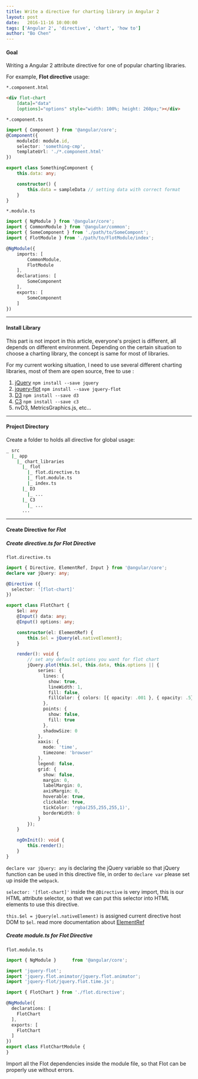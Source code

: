 ```yaml
---
title: Write a directive for charting library in Angular 2
layout: post
date:   2016-11-16 10:00:00 
tags: ['Angular 2', 'directive', 'chart', 'how to']
author: "Bo Chen"
---
```


#### Goal
Writing a Angular 2 attribute directive for one of popular charting libraries.

For example, **Flot directive** usage:

`*.component.html`

~~~html
<div flot-chart
    [data]="data"
    [options]="options" style="width: 100%; height: 260px;"></div>
~~~

`*.component.ts`

~~~ts
import { Component } from '@angular/core';
@Component({
    moduleId: module.id,
    selector: 'something-cmp',
    templateUrl: './*.component.html'
})

export class SomethingComponent {
    this.data: any;

    constructor() {
        this.data = sampleData // setting data with correct format
    }
}
~~~

`*.module.ts`

~~~ts
import { NgModule } from '@angular/core';
import { CommonModule } from '@angular/common';
import { SomeComponent } from './path/to/SomeCompont';
import { FlotModule } from './path/to/FlotModule/index';

@NgModule({
    imports: [
        CommonModule,
        FlotModule
    ],
    declarations: [
        SomeComponent
    ],
    exports: [
        SomeComponent
    ]
})
~~~

---

#### Install Library
This part is not import in this article, everyone's project is different, all depends on different environment. Depending on the certain situation to choose a charting library, the concept is same for most of libraries.

For my current working situation, I need to use several different charting libraries, most of them are open source, free to use :

1. [jQuery](https://jquery.com/)  `npm install --save jquery`
2. [jquery-flot](https://www.npmjs.com/package/jquery-flot)  `npm install --save jquery-flot`
3. [D3](https://d3js.org/)  `npm install --save d3`
4. [C3](http://c3js.org/)  `npm install --save c3`
5. nvD3, MetricsGraphics.js, etc...

---

#### Project Directory
Create a folder to holds all directive for global usage:

~~~sh
_ src
  |_ app
    |_ chart_libraries
      |_ flot
        |_ flot.directive.ts
        |_ flot.module.ts
        |_ index.ts
      |_ D3
        |_ ...
      |_ C3
        |_ ...
      ...
~~~

---

#### Create Directive for *Flot*

##### Create directive.ts for Flot Directive

`flot.directive.ts`

~~~ts
import { Directive, ElementRef, Input } from '@angular/core';
declare var jQuery: any;

@Directive ({
  selector: '[flot-chart]'
})

export class FlotChart {
    $el: any
    @Input() data: any;
    @Input() options: any;

    constructor(el: ElementRef) {
        this.$el = jQuery(el.nativeElement);
    }

    render(): void {
        // set any default options you want for flot chart
        jQuery.plot(this.$el, this.data, this.options || {
            series: {
              lines: {
                show: true,
                lineWidth: 1,
                fill: false,
                fillColor: { colors: [{ opacity: .001 }, { opacity: .5}] }
              },
              points: {
                show: false,
                fill: true
              },
              shadowSize: 0
            },
            xaxis: {
              mode: 'time',
              timezone: 'browser'
            },
            legend: false,
            grid: {
              show: false,
              margin: 0,
              labelMargin: 0,
              axisMargin: 0,
              hoverable: true,
              clickable: true,
              tickColor: 'rgba(255,255,255,1)',
              borderWidth: 0
            }
        });
    }

    ngOnInit(): void {
        this.render();
    }
}
~~~

`declare var jQuery: any` is declaring the jQuery variable so that jQuery function can be used in this directive file, in order to `declare var` please set up inside the `webpack`.

`selector: '[flot-chart]'` inside the `@Directive` is very import, this is our HTML attribute selector, so that we can put this selector into HTML elements to use this directive.

`this.$el = jQuery(el.nativeElement)` is assigned current directive host DOM to `$el`. read more documentation about [ElementRef](https://angular.io/docs/ts/latest/api/core/index/ElementRef-class.html)

##### Create module.ts for Flot Directive

`flot.module.ts`

~~~ts
import { NgModule }      from '@angular/core';

import 'jquery-flot';
import 'jquery.flot.animator/jquery.flot.animator';
import 'jquery-flot/jquery.flot.time.js';

import { FlotChart } from './flot.directive';

@NgModule({
  declarations: [
    FlotChart
  ],
  exports: [
    FlotChart
  ]
})
export class FlotChartModule {
}
~~~

Import all the Flot dependencies inside the module file, so that Flot can be properly use without errors.
